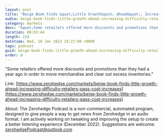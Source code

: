 ```yaml
---
layout: post
title: "Beige Book Finds &quot;Little Growth&quot; Ahead&quot;, Increasing Difficulty For Retailers To Pass Cost Increases"
audio: beige-book-finds-little-growth-ahead-increasing-difficulty-retailers-pass-cost-increases-0
category: markets
desc: "&quot;Some retailers offered more discounts and promotions than they had a year ago in order to move merchandise and clear out excess inventories.&quot;"
duration: 00:03:44
length: 224
datetime: Wed, 18 Jan 2023 19:27:00 +0000
tags: podcast
guid: beige-book-finds-little-growth-ahead-increasing-difficulty-retailers-pass-cost-increases-0
order: 0
---
```

&quot;Some retailers offered more discounts and promotions than they had a year ago in order to move merchandise and clear out excess inventories.&quot;

Link: [https://www.zerohedge.com/markets/beige-book-finds-little-growth-ahead-increasing-difficulty-retailers-pass-cost-increases](https://www.zerohedge.com/markets/beige-book-finds-little-growth-ahead-increasing-difficulty-retailers-pass-cost-increases)

About: The Zerohedge Podcast is a non-commercial, automated program, designed to give people a way to get news from Zerohedge in an audio format.  I am actively working on tweaking and improving the setup to create a better listening experience (December 2022).  Suggestions are welcome: [zerohedgePodcast@outlook.com](mailto:zerohedgePodcast@outlook.com)